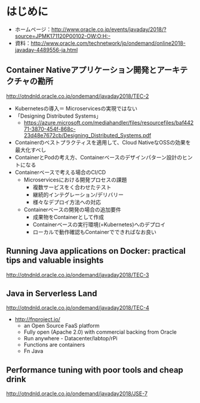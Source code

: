 # はじめに
- ホームページ：http://www.oracle.co.jp/events/javaday/2018/?source=JPMK171120P00102-OW:O:H:-
- 資料：http://www.oracle.com/technetwork/jp/ondemand/online2018-javaday-4489556-ja.html

## Container Nativeアプリケーション開発とアーキテクチャの勘所
http://otndnld.oracle.co.jp/ondemand/javaday2018/TEC-2

- Kubernetesの導入＝ Microservicesの実現ではない
- 「Designing Distributed Systems」
    - https://azure.microsoft.com/mediahandler/files/resourcefiles/baf44271-3870-454f-868c-23d48e7672cb/Designing_Distributed_Systems.pdf
- Containerのベストプラクティスを適用して、Cloud NativeなOSSの効果を最大化すべし
- ContainerとPodの考え方、Containerベースのデザインパターン設計のヒントになる
- Containerベースで考える場合のCI/CD
    - Microservicesにおける開発プロセスの課題
        - 複数サービスをく合わせたテスト
        - 継続的インテグレーション/デリバリー
        - 様々なデプロイ方法への対応
    - Containerベースの開発の場合の追加要件
        - 成果物をContainerとして作成
        - Containerベースの実行環境(=Kubernetes)へのデプロイ
        - ローカルで動作確認もContainerでできればなお良い

## Running Java applications on Docker: practical tips and valuable insights
http://otndnld.oracle.co.jp/ondemand/javaday2018/TEC-3





## Java in Serverless Land
http://otndnld.oracle.co.jp/ondemand/javaday2018/TEC-4

- http://fnproject.io/
    - an Open Source FaaS platform
    - Fully open (Apache 2.0) with commercial backing from Oracle
    - Run anywhere - Datacenter/labtop/rPi
    - Functions are containers
    - Fn Java


## Performance tuning with poor tools and cheap drink
http://otndnld.oracle.co.jp/ondemand/javaday2018/JSE-7




